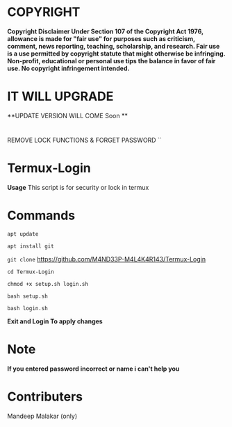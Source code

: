 
# COPYRIGHT
**Copyright Disclaimer Under Section 107 of the Copyright Act 1976, allowance is made for "fair use" for purposes such as criticism, comment, news reporting, teaching, scholarship, and research. Fair use is a use permitted by copyright statute that might otherwise be infringing. Non-profit, educational or personal use tips the balance in favor of fair use. No copyright infringement intended.**
# IT WILL UPGRADE
**UPDATE VERSION WILL COME Soon **
#
REMOVE LOCK FUNCTIONS
        &
FORGET PASSWORD
``
#
# Termux-Login 


**Usage**
This script is for security or lock in termux



# Commands

``apt update``

``apt install git ``

``git clone`` https://github.com/M4ND33P-M4L4K4R143/Termux-Login

``cd Termux-Login``

``chmod +x setup.sh login.sh``

``bash setup.sh``

``bash login.sh``



**Exit and Login To apply changes**
# Note

**If you entered password incorrect or name i can't help you**

# Contributers
Mandeep Malakar (only)

